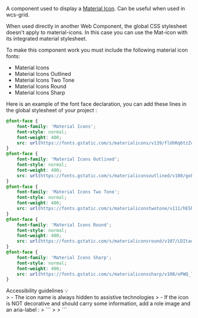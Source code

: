 A component used to display a [Material Icon](https://fonts.google.com/icons). Can be useful when used in wcs-grid.

When used directly in another Web Component, the global CSS stylesheet doesn't apply to material-icons.
In this case you can use the Mat-icon with its integrated material stylesheet.

To make this component work you must include the following material icon fonts:
- Material Icons
- Material Icons Outlined
- Material Icons Two Tone
- Material Icons Round
- Material Icons Sharp

Here is an example of the font face declaration, you can add these lines in the global stylesheet of your project :

```css
@font-face {
    font-family: 'Material Icons';
    font-style: normal;
    font-weight: 400;
    src: url(https://fonts.gstatic.com/s/materialicons/v139/flUhRq6tzZclQEJ-Vdg-IuiaDsNc.woff2) format('woff2');
}
@font-face {
    font-family: 'Material Icons Outlined';
    font-style: normal;
    font-weight: 400;
    src: url(https://fonts.gstatic.com/s/materialiconsoutlined/v108/gok-H7zzDkdnRel8-DQ6KAXJ69wP1tGnf4ZGhUce.woff2) format('woff2');
}
@font-face {
    font-family: 'Material Icons Two Tone';
    font-style: normal;
    font-weight: 400;
    src: url(https://fonts.gstatic.com/s/materialiconstwotone/v111/hESh6WRmNCxEqUmNyh3JDeGxjVVyMg4tHGctNCu0.woff2) format('woff2');
}
@font-face {
    font-family: 'Material Icons Round';
    font-style: normal;
    font-weight: 400;
    src: url(https://fonts.gstatic.com/s/materialiconsround/v107/LDItaoyNOAY6Uewc665JcIzCKsKc_M9flwmP.woff2) format('woff2');
}
@font-face {
    font-family: 'Material Icons Sharp';
    font-style: normal;
    font-weight: 400;
    src: url(https://fonts.gstatic.com/s/materialiconssharp/v108/oPWQ_lt5nv4pWNJpghLP75WiFR4kLh3kvmvR.woff2) format('woff2');
}
```


<summary>Accessibility guidelines 💡</summary>
> - The icon name is always hidden to assistive technologies
> - If the icon is NOT decorative and should carry some information, add a role image and an aria-label :
> ```
> <wcs-mat-icon role="img" aria-label="Favorite" icon="star"></wcs-mat-icon>
> ```

